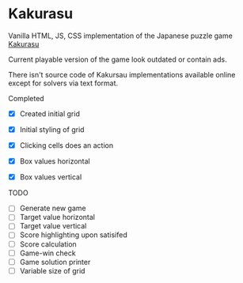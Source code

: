 # Kakurasu


Vanilla HTML, JS, CSS implementation of the Japanese puzzle game [Kakurasu](http://susansmathgamesca.ipage.com/kakurasu/)

Current playable version of the game look outdated or contain ads.

There isn't source code of Kakursau implementations available online except for solvers via text format.


Completed
- [x] Created initial grid
- [x] Initial styling of grid
- [x] Clicking cells does an action
- [x] Box values horizontal
- [x] Box values vertical


TODO
- [ ] Generate new game
- [ ] Target value horizontal 
- [ ] Target value vertical
- [ ] Score highlighting upon satisifed
- [ ] Score calculation
- [ ] Game-win check
- [ ] Game solution printer
- [ ] Variable size of grid
